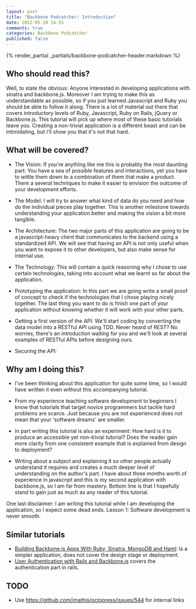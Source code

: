 ```yaml
---
layout: post
title: "Backbone Podcatcher: Introduction"
date: 2012-05-20 14:55
comments: true
categories: Backbone Podcatcher
published: false
---
```


{% render_partial _partials/backbone-podcatcher-header.markdown %}

Who should read this?
--------------------
Well, to state the obvious: Anyone interested in developing applications with sinatra and backbone.js.
Moreover I am trying to make this as understandable as possible, so if you just learned Javascript and Ruby you should be able to follow it along.
There is a lot of material out there that covers introductory levels of Ruby, Javascript, Ruby on Rails, jQuery or Backbone.js.
This tutorial will pick up where most of these basic tutorials leave you.
Creating a non-trivial application is a different beast and can be intimidating, but I'll show you that it's not that hard.

What will be covered?
--------------------

  - The Vision: 
    If you're anything like me this is probably the most daunting part: You have a sea of possible features and interactions, yet you have to wittle them down to a combination of them that make a product. 
    There a several techniques to make it easier to envision the outcome of your development efforts.

  - The Model:
    I will try to answer what kind of data do you need and how do the individual pieces play together.
    This is another milestone towards understanding your application better and making the vision a bit more tangible.

  - The Architecture:
    The two major parts of this application are going to be a javascript-heavy client that communicates to the backend using a standardized API.
    We will see that having an API is not only useful when you want to expose it to other developers, but also make sense for internal use.
    
  - The Technology:
    This will contain a quick reasoning why I chose to use certain technologies, taking into account what we learnt so far about the application.

  - Prototyping the application:
    In this part we are going write a small proof of concept to check if the technologies that I chose playing nicely together.
    The last thing you want to do is finish one part of your application without knowing whether it will work with your other parts.

  - Getting a first version of the API:
    We'll start coding by converting the data model into a RESTful API using TDD.
    Never heard of REST? No worries, there's an introduction waiting for you and we'll look at several examples of RESTful APIs before designing ours.

  - Securing the API:
    
    


Why am I doing this?
-------------------
  - I've been thinking about this application for quite some time, so I would have written it even without this accompanying tutorial.

  - From my experience teaching software development to beginners I know that tutorials that target novice programmers but tackle hard problems are scarce.
    Just because you are not experienced does not mean that your 'software dreams' are smaller.

  - In part writing this tutorial is also an experiment: How hard is it to produce an accessible yet non-trivial tutorial?
    Does the reader gain more clarity from one consistent example that is explained from design to deployment?
    
  - Writing about a subject and explaining it so other people actually understand it requires and creates a much deeper level of understanding on the author's part.
    I have about three months worth of experience in javascript and this is my second application with backbone.js, so I am far from mastery.
    Bottom line is that I hopefully stand to gain just as much as any reader of this tutorial. 

One last disclaimer: I am writing this tutorial while I am developing the application, so I expect some dead ends.
Lesson 1: Software development is never smooth.


Similar tutorials
-----------------
  - [Building Backbone.js Apps With Ruby, Sinatra, MongoDB and Haml](http://addyosmani.com/blog/building-backbone-js-apps-with-ruby-sinatra-mongodb-and-haml/): Is a simpler application, does not cover the design stage or deployment.
  - [User Authentication with Rails and Backbone.js](http://42floors.com/blog/posts/user-authentication-with-rails-and-backbone-js) covers the authentication part in rails.

TODO
----
  - Use https://github.com/imathis/octopress/issues/544 for internal links

